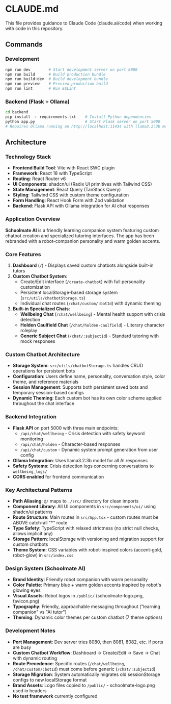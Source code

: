 # CLAUDE.md

This file provides guidance to Claude Code (claude.ai/code) when working with code in this repository.

## Commands

### Development
```bash
npm run dev        # Start development server on port 8080
npm run build      # Build production bundle
npm run build:dev  # Build development bundle  
npm run preview    # Preview production build
npm run lint       # Run ESLint
```

### Backend (Flask + Ollama)
```bash
cd backend
pip install -r requirements.txt    # Install Python dependencies
python app.py                      # Start Flask server on port 5000
# Requires Ollama running on http://localhost:11434 with llama3.2:3b model
```

## Architecture

### Technology Stack
- **Frontend Build Tool**: Vite with React SWC plugin
- **Framework**: React 18 with TypeScript
- **Routing**: React Router v6
- **UI Components**: shadcn/ui (Radix UI primitives with Tailwind CSS)
- **State Management**: React Query (TanStack Query)
- **Styling**: Tailwind CSS with custom theme configuration
- **Form Handling**: React Hook Form with Zod validation
- **Backend**: Flask API with Ollama integration for AI chat responses

### Application Overview

**Schoolmate AI** is a friendly learning companion system featuring custom chatbot creation and specialized tutoring interfaces. The app has been rebranded with a robot-companion personality and warm golden accents.

### Core Features

1. **Dashboard** (`/`) - Displays saved custom chatbots alongside built-in tutors
2. **Custom Chatbot System**: 
   - Create/Edit interface (`/create-chatbot`) with full personality customization
   - Persistent localStorage-based storage system (`src/utils/chatbotStorage.ts`)
   - Individual chat routes (`/chat/custom/:botId`) with dynamic theming
3. **Built-in Specialized Chats**:
   - **Wellbeing Chat** (`/chat/wellbeing`) - Mental health support with crisis detection
   - **Holden Caulfield Chat** (`/chat/holden-caulfield`) - Literary character roleplay
   - **Generic Subject Chat** (`/chat/:subjectId`) - Standard tutoring with mock responses

### Custom Chatbot Architecture

- **Storage System**: `src/utils/chatbotStorage.ts` handles CRUD operations for persistent bots
- **Configuration**: Users define name, personality, conversation style, color theme, and reference materials
- **Session Management**: Supports both persistent saved bots and temporary session-based configs
- **Dynamic Theming**: Each custom bot has its own color scheme applied throughout the chat interface

### Backend Integration

- **Flask API** on port 5000 with three main endpoints:
  - `/api/chat/wellbeing` - Crisis detection with safety keyword monitoring
  - `/api/chat/holden` - Character-based responses
  - `/api/chat/custom` - Dynamic system prompt generation from user config
- **Ollama Integration**: Uses llama3.2:3b model for all AI responses
- **Safety Systems**: Crisis detection logs concerning conversations to `wellbeing_logs/`
- **CORS enabled** for frontend communication

### Key Architectural Patterns

- **Path Aliasing**: `@/` maps to `./src/` directory for clean imports
- **Component Library**: All UI components in `src/components/ui/` using shadcn/ui patterns  
- **Route Structure**: Main routes in `src/App.tsx` - custom routes must be ABOVE catch-all "*" route
- **Type Safety**: TypeScript with relaxed strictness (no strict null checks, allows implicit any)
- **Storage Pattern**: localStorage with versioning and migration support for custom chatbots
- **Theme System**: CSS variables with robot-inspired colors (accent-gold, robot-glow) in `src/index.css`

### Design System (Schoolmate AI)

- **Brand Identity**: Friendly robot companion with warm personality
- **Color Palette**: Primary blue + warm golden accents inspired by robot's glowing eyes
- **Visual Assets**: Robot logos in `/public/` (schoolmate-logo.png, favicon.png)
- **Typography**: Friendly, approachable messaging throughout ("learning companion" vs "AI tutor")
- **Theming**: Dynamic color themes per custom chatbot (7 theme options)

### Development Notes

- **Port Management**: Dev server tries 8080, then 8081, 8082, etc. if ports are busy
- **Custom Chatbot Workflow**: Dashboard → Create/Edit → Save → Chat with dynamic routing
- **Route Precedence**: Specific routes (`/chat/wellbeing`, `/chat/custom/:botId`) must come before generic (`/chat/:subjectId`)
- **Storage Migration**: System automatically migrates old sessionStorage configs to new localStorage format
- **Brand Assets**: Logo files copied to `/public/` - schoolmate-logo.png used in headers
- **No test framework** currently configured